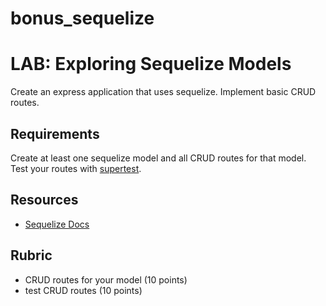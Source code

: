 # bonus_sequelize

# LAB: Exploring Sequelize Models

Create an express application that uses sequelize. Implement basic CRUD routes.

## Requirements

Create at least one sequelize model and all CRUD routes for that model. Test your routes
with [supertest](https://github.com/visionmedia/supertest).

## Resources

* [Sequelize Docs](https://sequelize.org/master/)

## Rubric

* CRUD routes for your model (10 points)
* test CRUD routes (10 points)